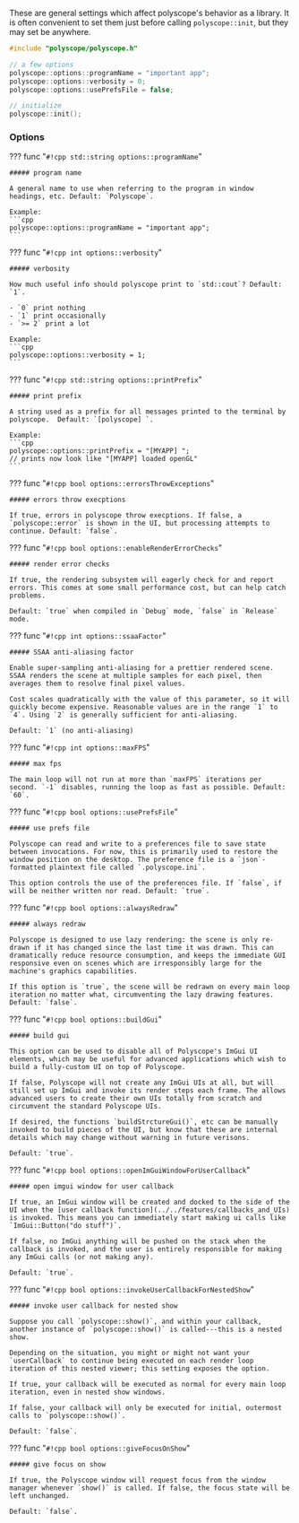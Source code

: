 These are general settings which affect polyscope's behavior as a library. It is often convenient to set them just before calling `polyscope::init`, but they may set be anywhere.

```cpp
#include "polyscope/polyscope.h"

// a few options
polyscope::options::programName = "important app";
polyscope::options::verbosity = 0;
polyscope::options::usePrefsFile = false;

// initialize
polyscope::init();
```

### Options

??? func "`#!cpp std::string options::programName`"

    ##### program name 
   
    A general name to use when referring to the program in window headings, etc. Default: `Polyscope`.

    Example:
    ```cpp
    polyscope::options::programName = "important app";
    ```


??? func "`#!cpp int options::verbosity`"

    ##### verbosity
   
    How much useful info should polyscope print to `std::cout`? Default: `1`.

    - `0` print nothing
    - `1` print occasionally
    - `>= 2` print a lot

    Example:
    ```cpp
    polyscope::options::verbosity = 1;
    ```

??? func "`#!cpp std::string options::printPrefix`"
    
    ##### print prefix
    
    A string used as a prefix for all messages printed to the terminal by polyscope.  Default: `[polyscope] `.

    Example:
    ```cpp
    polyscope::options::printPrefix = "[MYAPP] ";
    // prints now look like "[MYAPP] loaded openGL"
    ```

??? func "`#!cpp bool options::errorsThrowExceptions`"
    
    ##### errors throw execptions
   
    If true, errors in polyscope throw execptions. If false, a `polyscope::error` is shown in the UI, but processing attempts to continue. Default: `false`.


??? func "`#!cpp bool options::enableRenderErrorChecks`"
    
    ##### render error checks

    If true, the rendering subsystem will eagerly check for and report errors. This comes at some small performance cost, but can help catch problems.

    Default: `true` when compiled in `Debug` mode, `false` in `Release` mode.
    

??? func "`#!cpp int options::ssaaFactor`"
    
    ##### SSAA anti-aliasing factor

    Enable super-sampling anti-aliasing for a prettier rendered scene. SSAA renders the scene at multiple samples for each pixel, then averages them to resolve final pixel values. 

    Cost scales quadratically with the value of this parameter, so it will quickly become expensive. Reasonable values are in the range `1` to `4`. Using `2` is generally sufficient for anti-aliasing.

    Default: `1` (no anti-aliasing)

??? func "`#!cpp int options::maxFPS`"
    
    ##### max fps

    The main loop will not run at more than `maxFPS` iterations per second. `-1` disables, running the loop as fast as possible. Default: `60`.


??? func "`#!cpp bool options::usePrefsFile`"
    
    ##### use prefs file

    Polyscope can read and write to a preferences file to save state between invocations. For now, this is primarily used to restore the window position on the desktop. The preference file is a `json`-formatted plaintext file called `.polyscope.ini`.

    This option controls the use of the preferences file. If `false`, if will be neither written nor read. Default: `true`.


??? func "`#!cpp bool options::alwaysRedraw`"
    
    ##### always redraw

    Polyscope is designed to use lazy rendering: the scene is only re-drawn if it has changed since the last time it was drawn. This can dramatically reduce resource consumption, and keeps the immediate GUI responsive even on scenes which are irresponsibly large for the machine's graphics capabilities.

    If this option is `true`, the scene will be redrawn on every main loop iteration no matter what, circumventing the lazy drawing features. Default: `false`.

??? func "`#!cpp bool options::buildGui`"
    
    ##### build gui

    This option can be used to disable all of Polyscope's ImGui UI elements, which may be useful for advanced applications which wish to build a fully-custom UI on top of Polyscope.

    If false, Polyscope will not create any ImGui UIs at all, but will still set up ImGui and invoke its render steps each frame. The allows advanced users to create their own UIs totally from scratch and circumvent the standard Polyscope UIs.

    If desired, the functions `buildStrctureGui()`, etc can be manually invoked to build pieces of the UI, but know that these are internal details which may change without warning in future verisons.

    Default: `true`.


??? func "`#!cpp bool options::openImGuiWindowForUserCallback`"
    
    ##### open imgui window for user callback

    If true, an ImGui window will be created and docked to the side of the UI when the [user callback function](../../features/callbacks_and_UIs) is invoked. This means you can immediately start making ui calls like `ImGui::Button("do stuff")`. 
    
    If false, no ImGui anything will be pushed on the stack when the callback is invoked, and the user is entirely responsible for making any ImGui calls (or not making any).

    Default: `true`.

??? func "`#!cpp bool options::invokeUserCallbackForNestedShow`"
    
    ##### invoke user callback for nested show

    Suppose you call `polyscope::show()`, and within your callback, another instance of `polyscope::show()` is called---this is a nested show.

    Depending on the situation, you might or might not want your `userCallback` to continue being executed on each render loop iteration of this nested viewer; this setting exposes the option.

    If true, your callback will be executed as normal for every main loop iteration, even in nested show windows.

    If false, your callback will only be executed for initial, outermost calls to `polyscope::show()`.

    Default: `false`.

??? func "`#!cpp bool options::giveFocusOnShow`"
    
    ##### give focus on show

    If true, the Polyscope window will request focus from the window manager whenever `show()` is called. If false, the focus state will be left unchanged.

    Default: `false`.
